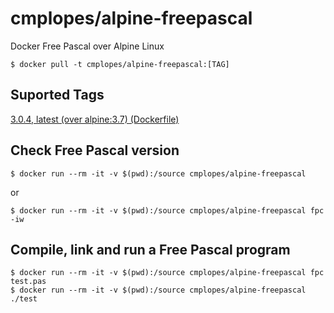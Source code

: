 # cmplopes/alpine-freepascal
Docker Free Pascal over Alpine Linux

```
$ docker pull -t cmplopes/alpine-freepascal:[TAG]
```

## Suported Tags

[3.0.4, latest (over alpine:3.7) (Dockerfile)](https://github.com/cmplopes/alpine-freepascal/blob/master/3.0.4/Dockerfile)

## Check Free Pascal version
```
$ docker run --rm -it -v $(pwd):/source cmplopes/alpine-freepascal
```
or
```
$ docker run --rm -it -v $(pwd):/source cmplopes/alpine-freepascal fpc -iw
```

## Compile, link and run a Free Pascal program
```
$ docker run --rm -it -v $(pwd):/source cmplopes/alpine-freepascal fpc test.pas
$ docker run --rm -it -v $(pwd):/source cmplopes/alpine-freepascal ./test
```
